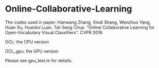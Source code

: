 # Online-Collaborative-Learning
The codes used in paper: Hanwang Zhang, Xindi Shang, Wenzhuo Yang, Huan Xu, Huanbo Luan, Tat-Seng Chua. "Online Collaborative Learning for Open-Vocabulary Visual Classifiers". CVPR 2016

OCL: the CPU version

OCL_gpu: the GPU version

Please see gpu_test.m for details.
